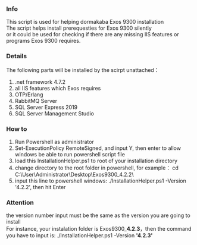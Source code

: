 ### Info
This script is used for helping dormakaba Exos 9300 installation<br>
The script helps install prerequesties for Exos 9300 silently <br>
or it could be used for checking if there are any missing IIS features or programs Exos 9300 requires.

### Details
The following parts will be installed by the scirpt unattached：
1. .net framework 4.7.2
2. all IIS features which Exos requires
3. OTP/Erlang
4. RabbitMQ Server
5. SQL Server Express 2019
6. SQL Server Management Studio

### How to

1.  Run Powershell as administrator
2.  Set-ExecutionPolicy RemoteSigned, and input Y, then enter to allow windows be able to run powershell script file
3.  load this InstallationHelper.ps1 to root of your installation directory
4.  change directory to the root folder in powershell, for example： cd C:\User\Administrator\Desktop\Exos9300_4.2.2\
5.  input this line to powershell windows: ./InstallationHelper.ps1 -Version '4.2.2', then hit Enter

### Attention

the version number input must be the same as the version you are going to install<br>
For instance, your instalation folder is Exos9300_<strong>4.2.3</strong>，then the command you have to input is: ./InstallationHelper.ps1 -Version <strong>'4.2.3'</strong>
